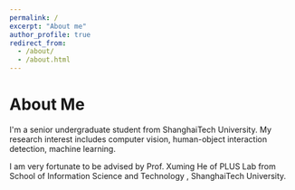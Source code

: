 ```yaml
---
permalink: /
excerpt: "About me"
author_profile: true
redirect_from: 
  - /about/
  - /about.html
---
```




About Me
======
I'm a senior undergraduate student from ShanghaiTech University. My research interest includes computer vision, human-object interaction detection, machine learning.

I am very fortunate to be advised by Prof. Xuming He of PLUS Lab from School of Information Science and Technology , ShanghaiTech University. 



